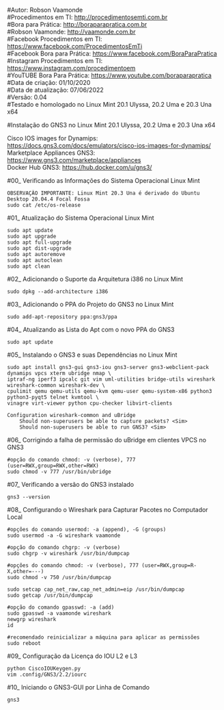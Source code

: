 #Autor: Robson Vaamonde<br>
#Procedimentos em TI: http://procedimentosemti.com.br<br>
#Bora para Prática: http://boraparapratica.com.br<br>
#Robson Vaamonde: http://vaamonde.com.br<br>
#Facebook Procedimentos em TI: https://www.facebook.com/ProcedimentosEmTi<br>
#Facebook Bora para Prática: https://www.facebook.com/BoraParaPratica<br>
#Instagram Procedimentos em TI: https://www.instagram.com/procedimentoem<br>
#YouTUBE Bora Para Prática: https://www.youtube.com/boraparapratica<br>
#Data de criação: 01/10/2020<br>
#Data de atualização: 07/06/2022<br>
#Versão: 0.04<br>
#Testado e homologado no Linux Mint 20.1 Ulyssa, 20.2 Uma e 20.3 Una x64

#Instalação do GNS3 no Linux Mint 20.1 Ulyssa, 20.2 Uma e 20.3 Una x64

Cisco IOS images for Dynamips: https://docs.gns3.com/docs/emulators/cisco-ios-images-for-dynamips/<br>
Marketplace Appliances GNS3: https://www.gns3.com/marketplace/appliances<br>
Docker Hub GNS3: https://hub.docker.com/u/gns3/

#00_ Verificando as Informações do Sistema Operacional Linux Mint<br>

	OBSERVAÇÃO IMPORTANTE: Linux Mint 20.3 Una é derivado do Ubuntu Desktop 20.04.4 Focal Fossa
	sudo cat /etc/os-release

#01_ Atualização do Sistema Operacional Linux Mint<br>

	sudo apt update
	sudo apt upgrade
	sudo apt full-upgrade
	sudo apt dist-upgrade
	sudo apt autoremove
	sudo apt autoclean
	sudo apt clean

#02_ Adicionando o Suporte da Arquitetura i386 no Linux Mint<br>

	sudo dpkg --add-architecture i386

#03_ Adicionando o PPA do Projeto do GNS3 no Linux Mint<br>

	sudo add-apt-repository ppa:gns3/ppa

#04_ Atualizando as Lista do Apt com o novo PPA do GNS3<br>

	sudo apt update

#05_ Instalando o GNS3 e suas Dependências no Linux Mint<br>

	sudo apt install gns3-gui gns3-iou gns3-server gns3-webclient-pack dynamips vpcs xterm ubridge nmap \
	iptraf-ng iperf3 ipcalc git vim uml-utilities bridge-utils wireshark wireshark-common wireshark-dev \
	cpulimit qemu qemu-utils qemu-kvm qemu-user qemu-system-x86 python3 python3-pyqt5 telnet kvmtool \
	vinagre virt-viewer python cpu-checker libvirt-clients

	Configuration wireshark-common and uBridge
		Should non-superusers be able to capture packets? <Sim>
		Should non-superusers be able to run GNS3? <Sim>

#06_ Corrigindo a falha de permissão do uBridge em clientes VPCS no GNS3<br>

	#opção do comando chmod: -v (verbose), 777 (user=RWX,group=RWX,other=RWX)
	sudo chmod -v 777 /usr/bin/ubridge

#07_ Verificando a versão do GNS3 instalado<br>

	gns3 --version

#08_ Configurando o Wireshark para Capturar Pacotes no Computador Local<br>

	#opções do comando usermod: -a (append), -G (groups)
	sudo usermod -a -G wireshark vaamonde

	#opção do comando chgrp: -v (verbose)
	sudo chgrp -v wireshark /usr/bin/dumpcap
	
	#opções do comando chmod: -v (verbose), 777 (user=RWX,group=R-X,other=---)
	sudo chmod -v 750 /usr/bin/dumpcap
	
	sudo setcap cap_net_raw,cap_net_admin=eip /usr/bin/dumpcap
	sudo getcap /usr/bin/dumpcap
	
	#opção do comando gpasswd: -a (add)
	sudo gpasswd -a vaamonde wireshark
	newgrp wireshark
	id
	
	#recomendado reinicializar a máquina para aplicar as permissões
	sudo reboot

#09_ Configuração da Licença do IOU L2 e L3<br>

	python CiscoIOUKeygen.py
	vim .config/GNS3/2.2/iourc

#10_ Iniciando o GNS3-GUI por Linha de Comando<br>

	gns3